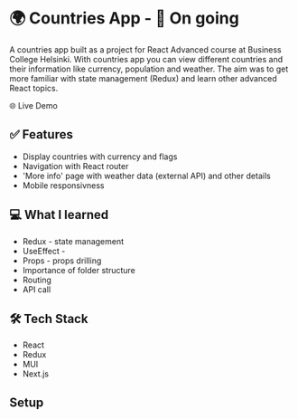 # 🌍 Countries App - 🚧 On going

A countries app built as a project for React Advanced course at Business College Helsinki. With countries app you can view different countries and their information like currency, population and weather. The aim was to get more familiar with state management (Redux) and learn other advanced React topics. 

🌐 Live Demo

## ✅ Features

* Display countries with currency and flags
* Navigation with React router 
* 'More info' page with weather data (external API) and other details
* Mobile responsivness 


## 💻 What I learned
* Redux - state management
* UseEffect - 
* Props - props drilling 
* Importance of folder structure 
* Routing 
* API call 

## 🛠️ Tech Stack
* React
* Redux
* MUI 
* Next.js

## Setup
